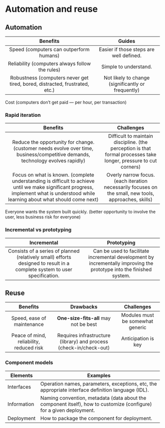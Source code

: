 # Automation and reuse

## Automation

Benefits | Guides
:---: | :---:
Speed (computers can outperform humans) | Easier if those steps are well defined.
Reliability (computers always follow the rules) | Simple to understand.
Robustness (computers never get tired, bored, distracted, frustrated, etc.) | Not likely to change (significantly or frequently)
Cost (computers don’t get paid &mdash; per hour, per transaction)

### Rapid iteration

Benefits | Challenges
:---: | :---:
Reduce the opportunity for change. (customer needs evolve over time, business/competitive demands, technology evolves rapidly) | Difficult to maintain discipline. (the perception is that formal processes take longer, pressure to cut corners)
Focus on what is known. (complete understanding is difficult to achieve until we make significant progress, implement what is understood while learning about what should come next) | Overly narrow focus. (each iteration necessarily focuses on the small, new tools, approaches, skills)
Everyone wants the system built quickly. (better opportunity to involve the user, less business risk for everyone)

### Incremental vs prototyping

Incremental | Prototyping
:---: | :---:
Consists of a series of planned (relatively small) efforts designed to result in a complete system to user specification. | Can be used to facilitate incremental development by incrementally improving the prototype into the finished system.

## Reuse

Benefits | Drawbacks | Challenges
:---: | :---: | :---:
Speed, ease of maintenance | **One-size-fits-all** may not be best | Modules must be somewhat generic
Peace of mind, reliability, reduced risk | Requires infrastructure (library) and process (check-in/check-out) | Anticipation is key

### Component models

Elements | Examples
--- | ---
Interfaces | Operation names, parameters, exceptions, etc, the appropriate interface definition language (IDL).
Information | Naming convention, metadata (data about the component itself), how to customize (configure) for a given deployment.
Deployment | How to package the component for deployment.
